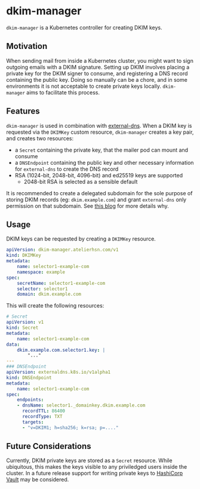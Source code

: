 # dkim-manager
`dkim-manager` is a Kubernetes controller for creating DKIM keys.

## Motivation
When sending mail from inside a Kubernetes cluster, you might want to sign outgoing emails with a DKIM signature. Setting up DKIM involves placing a private key for the DKIM signer to consume, and registering a DNS record containing the public key. Doing so manually can be a chore, and in some environments it is not acceptable to create private keys locally. `dkim-manager` aims to facilitate this process.

## Features
`dkim-manager` is used in combination with [external-dns](https://github.com/kubernetes-sigs/external-dns). When a DKIM key is requested via the `DKIMKey` custom resource, `dkim-manager` creates a key pair, and creates two resources:

- a `Secret` containing the private key, that the mailer pod can mount and consume
- a `DNSEndpoint` containing the public key and other necessary information for `external-dns` to create the DNS record
- RSA (1024-bit, 2048-bit, 4096-bit) and ed25519 keys are supported
    - 2048-bit RSA is selected as a sensible default

It is recommended to create a delegated subdomain for the sole purpose of storing DKIM records (eg: `dkim.example.com`) and grant `external-dns` only permission on that subdomain. See [this blog](https://atelierhsn.com/2022/01/cert-manager-done-right/) for more details why.

## Usage
DKIM keys can be requested by creating a `DKIMKey` resource.

```yaml
apiVersion: dkim-manager.atelierhsn.com/v1
kind: DKIMKey
metadata:
    name: selector1-example-com
    namespace: example
spec:
    secretName: selector1-example-com
    selector: selector1
    domain: dkim.example.com
```

This will create the following resources:

```yaml
# Secret
apiVersion: v1
kind: Secret
metadata:
    name: selector1-example-com
data:
    dkim.example.com.selector1.key: |
        "..."
---
### DNSEndpoint
apiVersion: externaldns.k8s.io/v1alpha1
kind: DNSEndpoint
metadata:
    name: selector1-example-com
spec:
    endpoints:
    - dnsName: selector1._domainkey.dkim.example.com
      recordTTL: 86400
      recordType: TXT
      targets:
      - "v=DKIM1; h=sha256; k=rsa; p=...."
```

## Future Considerations
Currently, DKIM private keys are stored as a `Secret` resource. While ubiquitous, this makes the keys visible to any priviledged users inside the cluster. In a future release support for writing private keys to [HashiCorp Vault](https://www.vaultproject.io/) may be considered.
